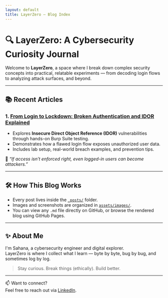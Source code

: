 ```yaml
---
layout: default
title: LayerZero — Blog Index
---
```


# 🔍 LayerZero: A Cybersecurity Curiosity Journal

Welcome to **LayerZero**, a space where I break down complex security concepts into practical, relatable experiments — from decoding login flows to analyzing attack surfaces, and beyond.

---

## 📚 Recent Articles

### 1. [From Login to Lockdown: Broken Authentication and IDOR Explained](./_posts/2025-04-12-from-login-to-lockdown-broken-authentication-and-idor.md)
- Explores **Insecure Direct Object Reference (IDOR)** vulnerabilities through hands-on Burp Suite testing.
- Demonstrates how a flawed login flow exposes unauthorized user data.
- Includes lab setup, real-world breach examples, and prevention tips.

🧠 *“If access isn’t enforced right, even logged-in users can become attackers.”*

---

## 🛠️ How This Blog Works

- Every post lives inside the [`_posts/`](./_posts) folder.
- Images and screenshots are organized in [`assets/images/`](./assets/images).
- You can view any `.md` file directly on GitHub, or browse the rendered blog using GitHub Pages.

---

## ✨ About Me

I'm Sahana, a cybersecurity engineer and digital explorer.  
LayerZero is where I collect what I learn — byte by byte, bug by bug, and sometimes log by log.

> Stay curious. Break things (ethically). Build better.

---

📫 Want to connect?  
Feel free to reach out via [LinkedIn](https://www.linkedin.com/in/sahana-narasimha-murthy).
